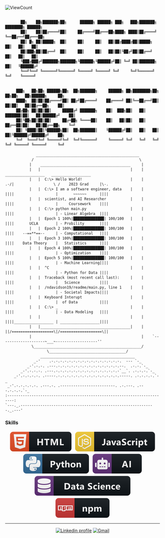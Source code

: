 ![ViewCount](https://views.whatilearened.today/views/github/ndavidson19/ndavidson19.svg?cache=remove)

```

       ██╗    ██╗███████╗██╗      ██████╗ ██████╗ ███╗   ███╗███████╗    ████████╗ ██████╗ 
       ██║    ██║██╔════╝██║     ██╔════╝██╔═══██╗████╗ ████║██╔════╝    ╚══██╔══╝██╔═══██╗
       ██║ █╗ ██║█████╗  ██║     ██║     ██║   ██║██╔████╔██║█████╗         ██║   ██║   ██║
       ██║███╗██║██╔══╝  ██║     ██║     ██║   ██║██║╚██╔╝██║██╔══╝         ██║   ██║   ██║
       ╚███╔███╔╝███████╗███████╗╚██████╗╚██████╔╝██║ ╚═╝ ██║███████╗       ██║   ╚██████╔╝
       ╚══╝╚══╝ ╚══════╝╚══════╝ ╚═════╝ ╚═════╝ ╚═╝     ╚═╝╚══════╝       ╚═╝    ╚═════╝ 
                                                                                    
                                                                                                                 
     ███╗   ██╗██╗ ██████╗██╗  ██╗███████╗     ██████╗ ██╗████████╗██╗  ██╗██╗   ██╗██████╗     ██╗
     ████╗  ██║██║██╔════╝██║ ██╔╝██╔════╝    ██╔════╝ ██║╚══██╔══╝██║  ██║██║   ██║██╔══██╗    ██║
     ██╔██╗ ██║██║██║     █████╔╝ ███████╗    ██║  ███╗██║   ██║   ███████║██║   ██║██████╔╝    ██║
     ██║╚██╗██║██║██║     ██╔═██╗ ╚════██║    ██║   ██║██║   ██║   ██╔══██║██║   ██║██╔══██╗    ╚═╝
     ██║ ╚████║██║╚██████╗██║  ██╗███████║    ╚██████╔╝██║   ██║   ██║  ██║╚██████╔╝██████╔╝    ██╗
     ╚═╝  ╚═══╝╚═╝ ╚═════╝╚═╝  ╚═╝╚══════╝     ╚═════╝ ╚═╝   ╚═╝   ╚═╝  ╚═╝ ╚═════╝ ╚═════╝     ╚═╝
     
              _______________________________________________                                                                             
            /                                                \
           |    _________________________________________     |
           |   |                                         |    |       __________________   __________________
           |   |  C:\> Hello World!                      |    |    .-/|                  \ /    2023 Grad     |\-.
           |   |  C:\> I am a software engineer, data    |    |    ||||                   |       ~~~~~~      ||||
           |   |  scientist, and AI Researcher           |    |    ||||                   |     Coursework    ||||                 
           |   |  C:\> python main.py                    |    |    ||||                   | - Linear Algebra  ||||
           |   |  Epoch 1 100%|██████████████| 100/100   |    |    ||||       UCLA        | - Probility       ||||
           |   |  Epoch 2 100%|██████████████| 100/100   |    |    ||||    --==**==--     | - Computational   ||||
           |   |  Epoch 3 100%|██████████████| 100/100   |    |    ||||    Data Theory    |   Statistics      ||||
           |   |  Epoch 4 100%|██████████████| 100/100   |    |    ||||                   | - Optimization    ||||
           |   |  Epoch 5 100%|██████████████| 100/100   |    |    ||||                   | - Machine Learning||||
           |   |  ^C                                     |    |    ||||                   | - Python for Data ||||
           |   |  Traceback (most recent call last):     |    |    ||||                   |   Science         ||||
           |   |  /ndavidson19/readme/main.py, line 1    |    |    ||||                   | - Societal Impacts||||
           |   |  Keyboard Interupt                      |    |    ||||                   |  of Data          ||||
           |   |  C:\> _                                 |    |    ||||                   | - Data Modeling   ||||
           |   |                                         |    |    ||||__________________ | __________________||||
           |   |_________________________________________|    |    ||/===================\|/===================\||
           |                                                  |    `--------------------~___~-------------------''
            \_________________________________________________/
                   \___________________________________/
                ___________________________________________
             _-'    .-.-.-.-.-.-.-.-.-.-.-.-.-.-.-.-.  --- `-_
          _-'.-.-. .---.-.-.-.-.-.-.-.-.-.-.-.-.-.-.--.  .-.-.`-_
       _-'.-.-.-. .---.-.-.-.-.-.-.-.-.-.-.-.-.-.-.-`__`. .-.-.-.`-_
    _-'.-.-.-.-. .-----.-.-.-.-.-.-.-.-.-.-.-.-.-.-.-----. .-.-.-.-.`-_
 _-'.-.-.-.-.-. .---.-. .-------------------------. .-.---. .---.-.-.-.`-_
:-------------------------------------------------------------------------:
`---._.-------------------------------------------------------------._.---'

```

<!--
**ndavidson19/ndavidson19** is a ✨ _special_ ✨ repository because its `README.md` (this file) appears on your GitHub profile.

Here are some ideas to get you started:

- 🔭 I’m currently working on ...
- 🌱 I’m currently learning ...
- 👯 I’m looking to collaborate on ...
- 🤔 I’m looking for help with ...
- 💬 Ask me about ...
- 📫 How to reach me: ...
- 😄 Pronouns: ...
- ⚡ Fun fact: ...
-->

### Skills

<p align="center">
 <img src="https://github.com/anishghimire603/anishghimire603/blob/master/Assets/html.svg" alt="html" style="vertical-align:top; margin:4px">
 <img src="https://github.com/anishghimire603/anishghimire603/blob/master/Assets/javascript.svg" alt="javascript" style="vertical-align:top; margin:4px">
 <img src="https://github.com/anishghimire603/anishghimire603/blob/master/Assets/python.svg" alt="python" style="vertical-align:top; margin:4px">
 <img src="https://github.com/anishghimire603/anishghimire603/blob/master/Assets/ai.svg" alt="ai" style="vertical-align:top; margin:4px">
 <img src="https://github.com/anishghimire603/anishghimire603/blob/master/Assets/datascience.svg" alt="datascience" style="vertical-align:top; margin:4px">
 <img src="https://github.com/anishghimire603/anishghimire603/blob/master/Assets/npm.svg" alt="npm" style="vertical-align:top; margin:4px">
</p>


  

-------

<p align="center">
    <a href="https://www.linkedin.com/in/nicholasdavidson01/"><img alt="Linkedin profile" title="Linkedin" src="https://raw.githubusercontent.com/Thomas-George-T/Thomas-George-T/master/assets/linkedin.svg" width="100" height="30" /></a>
    <a href="mailto:ndavidson19@ucla.edu"><img alt="Gmail" src="https://raw.githubusercontent.com/Thomas-George-T/Thomas-George-T/master/assets/google-gmail.svg" title="Email" width="100" height="30" /></a>

</p>

